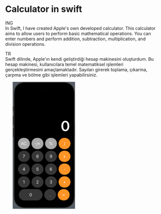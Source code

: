 # Calculator in swift

ING<br>
In Swift, I have created Apple's own developed calculator. This calculator aims to allow users to perform basic mathematical operations. You can enter numbers and perform addition, subtraction, multiplication, and division operations.

TR<br>
Swift dilinde, Apple'ın kendi geliştirdiği hesap makinesini oluşturdum. Bu hesap makinesi, kullanıcılara temel matematiksel işlemleri gerçekleştirmesini amaçlamaktadır. Sayıları girerek toplama, çıkarma, çarpma ve bölme gibi işlemleri yapabilirsiniz.

<ul>
  <img src="https://github.com/Mertaince/calculator/blob/main/ScreenShot/1.png" style="width:200px"/>
  </ul>
